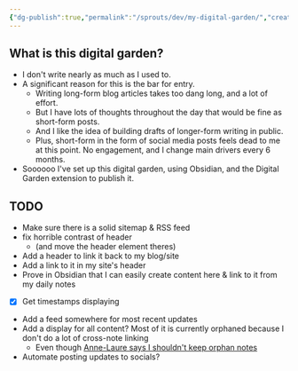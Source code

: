 ```yaml
---
{"dg-publish":true,"permalink":"/sprouts/dev/my-digital-garden/","created":"2025-01-03T11:57:02.204-06:00","updated":"2025-01-03T15:22:23.734-06:00"}
---
```



## What is this digital garden?

- I don't write nearly as much as I used to.
- A significant reason for this is the bar for entry.
	- Writing long-form blog articles takes too dang long, and a lot of effort.
	- But I have lots of thoughts throughout the day that would be fine as short-form posts.
	- And I like the idea of building drafts of longer-form writing in public.
	- Plus, short-form in the form of social media posts feels dead to me at this point. No engagement, and I change main drivers every 6 months.
- Soooooo I've set up this digital garden, using Obsidian, and the Digital Garden extension to publish it. 

## TODO
- Make sure there is a solid sitemap & RSS feed
- fix horrible contrast of header 
	- (and move the header element theres)
- Add a header to link it back to my blog/site
- Add a link to it in my site's header
- Prove in Obsidian that I can easily create content here & link to it from my daily notes
- [x] Get timestamps displaying
- Add a feed somewhere for most recent updates
- Add a display for all content? Most of it is currently orphaned because I don't do a lot of cross-note linking
	- Even though [Anne-Laure says I shouldn't keep orphan notes](https://www.mentalnodes.com/do-not-keep-orphan-notes)
- Automate posting updates to socials? 
